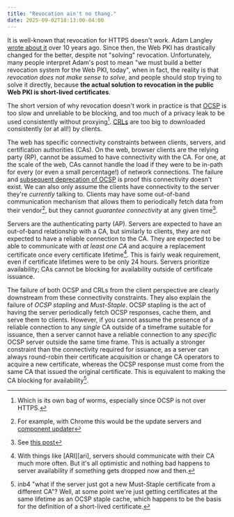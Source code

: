 ```yaml
---
title: "Revocation ain't no thang."
date: 2025-09-02T18:13:00-04:00
---
```


It is well-known that revocation for HTTPS doesn't work. Adam Langley [wrote
about it][agl-revocation] over 10 years ago. Since then, the Web PKI has
drastically changed for the better, despite not "solving" revocation.
Unfortunately, many people interpret Adam's post to mean "we must build a better
revocation system for the Web PKI, today", when in fact, the reality is that
_revocation does not make sense to solve_, and people should stop trying to
solve it directly, because **the actual solution to revocation in the public Web
PKI is short-lived certificates**.

The short version of why revocation doesn't work in practice is that
[OCSP][ocsp] is too slow and unreliable to be blocking, and too much of a
privacy leak to be used consistently without proxying[^1]. [CRLs][crl] are too
big to downloaded consistently (or at all!) by clients.

The web has specific connectivity constraints between clients, servers, and
certification authorities (CAs). On the web, browser clients are the relying
party (RP), cannot be assumed to have connectivity with the CA. For one, at the
scale of the web, CAs cannot handle the load if they were to be in-path for
every (or even a small percentage!) of network connections. The failure and
[subsequent deprecation of OCSP][ocsp-gone] is proof this connectivity doesn't
exist. We can also only assume the clients have connectivity to the server
they're _currently_ talking to. Clients may have some out-of-band communication
mechanism that allows them to periodically fetch data from their vendor[^3], but
they cannot _guarantee connectivity_ at any given time[^4].

Servers are the authenticating party (AP). Servers are expected to have an
out-of-band relationship with a CA, but similarly to clients, they are not
expected to have a reliable connection to the CA. They are expected to be able
to communicate with _at least one CA_ and acquire a replacement certificate once
every certificate lifetime[^2]. This is fairly weak requirement, even if
certificate lifetimes were to be only 24 hours. Servers prioritize availability;
CAs cannot be blocking for availability outside of certificate issuance.

The failure of both OCSP and CRLs from the client perspective are clearly
downstream from these connectivity constraints. They also explain the failure of
_OCSP stapling_ and _Must-Staple_. OCSP stapling is the act of having the server
periodically fetch OCSP responses, cache them, and serve them to clients.
However, if you cannot assume the presence of a reliable connection to any
_single_ CA outside of a timeframe suitable for issuance, then a server cannot
have a reliable connection to any _specific_ OCSP server outside the same time
frame. This is actually a stronger constraint than the connectivity required for
issuance, as a server can always round-robin their certificate acquisition or change CA
operators to acquire a new certificate, whereas the OCSP response must come from
the same CA that issued the original certificate. This is equivalent to making
the CA blocking for availability[^5].

[^1]: Which is its own bag of worms, especially since OCSP is not over HTTPS.
[^2]: With things like [ARI][ari], servers should communicate with their CA much more often. But it's all optimistic and nothing bad happens to server availability if something gets dropped now and then.
[^3]: For example, with Chrome this would be the update servers and [component updater][component-updater]
[^4]: See [this post][davidben-connectivity]
[^5]: inb4 "what if the server just got a new Must-Staple certificate from a different CA"? Well, at some point we're just getting certificates at the same lifetime as an OCSP staple cache, which happens to be the basis for the definition of a short-lived certificate.

[agl-revocation]: https://www.imperialviolet.org/2011/03/18/revocation.html
[component-updater]: https://chromium.googlesource.com/chromium/src/+/lkgr/components/component_updater/README.md
[davidben-connectivity]: https://mailarchive.ietf.org/arch/msg/plants/-icDMfo0S4DegWU29PvcPR91pTA/
[ocsp-gone]: \TODO
[crl]: \TODO
[ocsp]: \TODO

